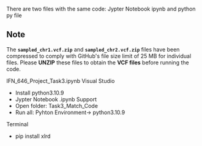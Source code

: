 There are two files with the same code: Jypter Notebook ipynb and python py file

## Note
The **`sampled_chr1.vcf.zip`** and **`sampled_chr2.vcf.zip`** files have been compressed to comply with GitHub's file size limit of 25 MB for individual files. Please **UNZIP** these files to obtain the **VCF files** before running the code.

IFN_646_Project_Task3.ipynb
Visual Studio
- Install python3.10.9
- Jypter Notebook .ipynb Support
- Open folder: Task3_Match_Code
- Run all: Pyhton Environment-> python3.10.9

Terminal
- pip install xlrd
